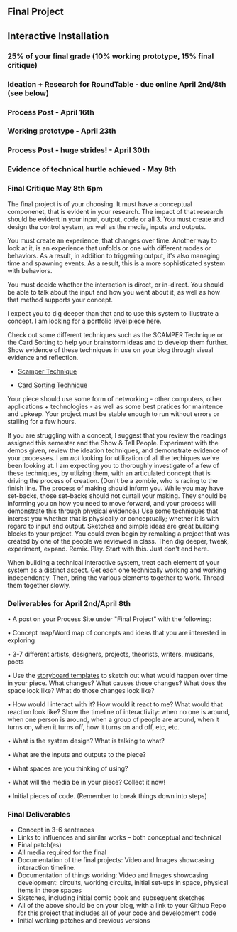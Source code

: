 ## Final Project
## Interactive Installation

### 25% of your final grade (10% working prototype, 15% final critique)

### Ideation + Research for RoundTable - due online April 2nd/8th (see below)
### Process Post - April 16th
### Working prototype - April 23th
### Process Post - huge strides! - April 30th
### Evidence of technical hurtle achieved - May 8th
### Final Critique May 8th 6pm

The final project is of your choosing. It must have a conceptual componenet, that is evident in your research. The impact of that research should be evident in your input, output, code or all 3. You must create and design the control system, as well as the media, inputs and outputs.

You must create an experience, that changes over time. Another way to look at it, is an experience that unfolds or one with different modes or behaviors. As a result, in addition to triggering output, it's also managing time and spawning events. As a result, this is a more sophisticated system with behaviors.

You must decide whether the interaction is direct, or in-direct. You should be able to talk about the input and how you went about it, as well as how that method supports your concept. 

I expect you to dig deeper than that and to use this system to illustrate a concept. I am looking for a portfolio level piece here.

Check out some different techniques such as the SCAMPER Technique or the Card Sorting to help your brainstorm ideas and to develop them further. Show evidence of these techniques in use on your blog through visual evidence and reflection.

* [Scamper Technique](S-C-A-M-P-E-R.md)

* [Card Sorting Technique](cardSortingTechnique.md)

Your piece should use some form of networking - other computers, other applications + technologies - as well as some best pratices for maintence and upkeep. Your project must be stable enough to run without errors or stalling for a few hours.

If you are struggling with a concept, I suggest that you review the readings assigned this semester and the Show & Tell People. Experiment with the demos given, review the ideation techniques, and demonstrate evidence of your processes. I am *not* looking for utilization of all the techiques we've been looking at. I am expecting you to thoroughly investigate of a few of these techniques, by utlizing them, with an articulated concept that is driving the process of creation. (Don't be a zombie, who is racing to the finish line. The process of making should inform you. While you may have set-backs, those set-backs should not curtail your making. They should be informing you on how you need to move forward, and your process will demonstrate this through physical evidence.) Use some techniques that interest you whether that is physically or conceptually; whether it is with regard to input and output. Sketches and simple ideas are great building blocks to your project. You could even begin by remaking a project that was created by one of the people we reviewed in class. Then dig deeper, tweak, experiment, expand. Remix. Play. Start with this. Just don't end here.


When building a technical interactive system, treat each element of your system as a distinct aspect. Get each one technically working and working independently. Then, bring the various elements together to work. Thread them together slowly.


### Deliverables for April 2nd/April 8th
• A post on your Process Site under "Final Project" with the following:

• Concept map/Word map of concepts and ideas that you are interested in exploring

• 3-7 different artists, designers, projects, theorists, writers, musicans, poets

• Use the [storyboard templates](https://github.com/IDMNYU/DMUY-4913-B-InteractiveInstallation_SP18/tree/master/storyboardTemplates) to sketch out what would happen over time in your piece. What changes? What causes those changes? What does the space look like? What do those changes look like?

• How would I interact with it? How would it react to me? What would that reaction look like? Show the timeline of interactivity: when no one is around, when one person is around, when a group of people are around, when it turns on, when it turns off, how it turns on and off, etc, etc.

• What is the system design? What is talking to what?

• What are the inputs and outputs to the piece?

• What spaces are you thinking of using?

• What will the media be in your piece? Collect it now!

• Initial pieces of code. (Remember to break things down into steps)





### Final Deliverables  
<ul>
<li>Concept in 3-6 sentences</li>
<li>Links to influences and similar works – both conceptual and technical</li>
<li>Final patch(es)</li>
<li>All media required for the final</li>
<li>Documentation of the final projects: Video and Images showcasing interaction timeline.</li>
<li>Documentation of things working: Video and Images showcasing development: circuits, working circuits, initial set-ups in space, physical items in those spaces </li>
<li>Sketches, including initial comic book and subsequent sketches</li>


<li> All of the above should be on your blog, with a link to your Github Repo for this project that includes all of your code and development code </li>

<li>Initial working patches and previous versions</li>


</ul>
